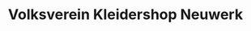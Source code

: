---
title: "Volksverein Kleidershop Neuwerk"
url: /moenchengladbach/volksverein-kleidershop-neuwerk/
shop: Gebrauchtwaren
---